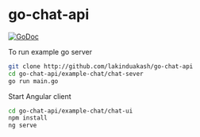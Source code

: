 # go-chat-api

[![GoDoc](https://godoc.org/github.com/lakinduakash/go-chat-api?status.svg)](https://godoc.org/github.com/lakinduakash/go-chat-api)

To run example go server

```bash
git clone http://github.com/lakinduakash/go-chat-api
cd go-chat-api/example-chat/chat-sever
go run main.go
```
Start Angular client

```bash
cd go-chat-api/example-chat/chat-ui
npm install
ng serve
```
